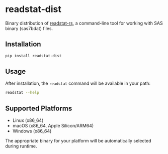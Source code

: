 # readstat-dist

Binary distribution of [readstat-rs](https://github.com/curtisalexander/readstat-rs), a command-line tool for working with SAS binary (sas7bdat) files.

## Installation

```bash
pip install readstat-dist
```

## Usage

After installation, the `readstat` command will be available in your path:

```bash
readstat --help
```

## Supported Platforms

- Linux (x86_64)
- macOS (x86_64, Apple Silicon/ARM64)
- Windows (x86_64)

The appropriate binary for your platform will be automatically selected during runtime.
